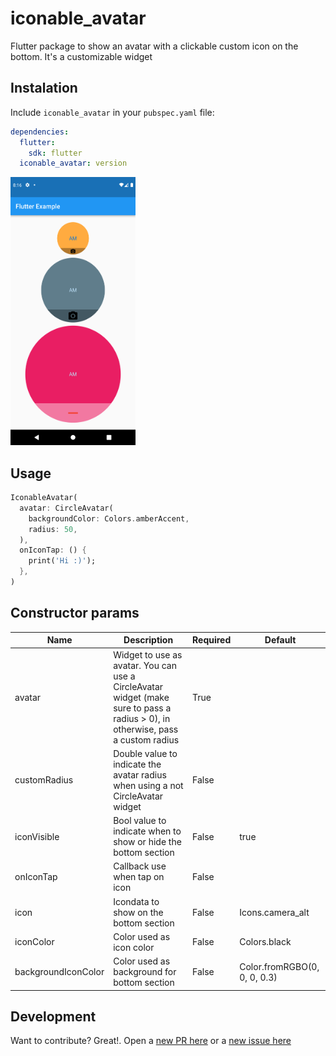 # iconable_avatar
Flutter package to show an avatar with a clickable custom icon on the bottom. It's a customizable widget

## Instalation
Include `iconable_avatar` in your `pubspec.yaml` file:

```yaml
dependencies:
  flutter:
    sdk: flutter
  iconable_avatar: version
```

<img src="https://raw.githubusercontent.com/ajomuch92/iconable_avatar/main/demo.png" width="200" height="429"/>

## Usage

```dart
IconableAvatar(
  avatar: CircleAvatar(
    backgroundColor: Colors.amberAccent,
    radius: 50,
  ),
  onIconTap: () {
    print('Hi :)');
  },
)
```

## Constructor params

|  Name | Description   | Required   | Default   |
| ------------ | ------------ | ------------ | ------------ |
| avatar  | Widget to use as avatar. You can use a CircleAvatar widget (make sure to pass a radius > 0), in otherwise, pass a custom radius |  True  |  |
| customRadius  | Double value to indicate the avatar radius when using a not CircleAvatar widget | False   |   |
| iconVisible  | Bool value to indicate when to show or hide the bottom section | False   | true |
| onIconTap  | Callback use when tap on icon | False   |   |
| icon  | Icondata to show on the bottom section | False   |  Icons.camera_alt |
| iconColor  | Color used as icon color | False   | Colors.black |
| backgroundIconColor  | Color used as background for bottom section | False   | Color.fromRGBO(0, 0, 0, 0.3) |

## Development

Want to contribute? Great!. Open a [new PR here](https://github.com/ajomuch92/iconable_avatar/pulls) or a [new issue here](https://github.com/ajomuch92/iconable_avatar/issues)